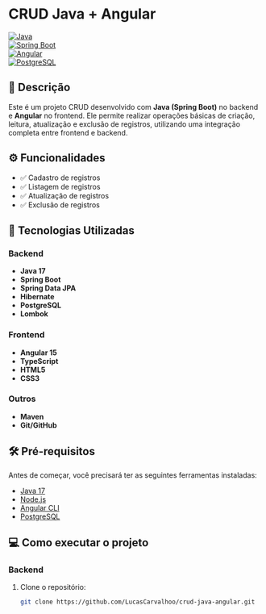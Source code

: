 # CRUD Java + Angular

[![Java](https://img.shields.io/badge/Java-17-blue?style=for-the-badge&logo=java)](https://www.oracle.com/java/)  
[![Spring Boot](https://img.shields.io/badge/Spring%20Boot-2.7.5-brightgreen?style=for-the-badge&logo=springboot)](https://spring.io/projects/spring-boot)  
[![Angular](https://img.shields.io/badge/Angular-15-red?style=for-the-badge&logo=angular)](https://angular.io/)  
[![PostgreSQL](https://img.shields.io/badge/PostgreSQL-14-blue?style=for-the-badge&logo=postgresql)](https://www.postgresql.org/)  

## 📖 Descrição  
Este é um projeto CRUD desenvolvido com **Java (Spring Boot)** no backend e **Angular** no frontend. Ele permite realizar operações básicas de criação, leitura, atualização e exclusão de registros, utilizando uma integração completa entre frontend e backend.

## ⚙️ Funcionalidades  
- ✅ Cadastro de registros  
- ✅ Listagem de registros  
- ✅ Atualização de registros  
- ✅ Exclusão de registros  

## 🚀 Tecnologias Utilizadas  

### Backend  
- **Java 17**  
- **Spring Boot**  
- **Spring Data JPA**  
- **Hibernate**  
- **PostgreSQL**  
- **Lombok**  

### Frontend  
- **Angular 15**  
- **TypeScript**  
- **HTML5**  
- **CSS3**  

### Outros  
- **Maven**  
- **Git/GitHub**  

## 🛠️ Pré-requisitos  
Antes de começar, você precisará ter as seguintes ferramentas instaladas:  
- [Java 17](https://www.oracle.com/java/technologies/javase-jdk17-downloads.html)  
- [Node.js](https://nodejs.org/)  
- [Angular CLI](https://angular.io/cli)  
- [PostgreSQL](https://www.postgresql.org/download/)  

## 💻 Como executar o projeto  

### Backend  
1. Clone o repositório:  
   ```bash
   git clone https://github.com/LucasCarvalhoo/crud-java-angular.git
